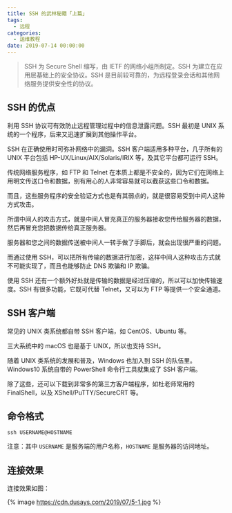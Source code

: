 ```yaml
---
title: SSH 的武林秘籍「上篇」
tags:
  - 远程
categories:
  - 运维教程
date: 2019-07-14 00:00:00
---
```


> SSH 为 Secure Shell 缩写，由 IETF 的网络小组所制定。SSH 为建立在应用层基础上的安全协议。SSH 是目前较可靠的，为远程登录会话和其他网络服务提供安全性的协议。

<!-- more -->

## SSH 的优点

利用 SSH 协议可有效防止远程管理过程中的信息泄露问题。SSH 最初是 UNIX 系统的一个程序，后来又迅速扩展到其他操作平台。

SSH 在正确使用时可弥补网络中的漏洞。SSH 客户端适用多种平台，几乎所有的 UNIX 平台包括 HP-UX/Linux/AIX/Solaris/IRIX 等，及其它平台都可运行 SSH。

传统网络服务程序，如 FTP 和 Telnet 在本质上都是不安全的，因为它们在网络上用明文传送口令和数据，别有用心的人非常容易就可以截获这些口令和数据。

而且，这些服务程序的安全验证方式也是有其弱点的，就是很容易受到中间人这种方式攻击。

所谓中间人的攻击方式，就是中间人冒充真正的服务器接收您传给服务器的数据，然后再冒充您把数据传给真正服务器。

服务器和您之间的数据传送被中间人一转手做了手脚后，就会出现很严重的问题。

而通过使用 SSH，可以把所有传输的数据进行加密，这样中间人这种攻击方式就不可能实现了，而且也能够防止 DNS 欺骗和 IP 欺骗。

使用 SSH 还有一个额外好处就是传输的数据是经过压缩的，所以可以加快传输速度。SSH 有很多功能，它既可代替 Telnet，又可以为 FTP 等提供一个安全通道。

## SSH 客户端

常见的 UNIX 类系统都自带 SSH 客户端，如 CentOS、Ubuntu 等。

三大系统中的 macOS 也是基于 UNIX，所以也支持 SSH。

随着 UNIX 类系统的发展和普及，Windows 也加入到 SSH 的队伍里。Windows10 系统自带的 PowerShell 命令行工具就集成了 SSH 客户端。

除了这些，还可以下载到非常多的第三方客户端程序，如杜老师常用的 FinalShell，以及 XShell/PuTTY/SecureCRT 等。

## 命令格式

```
ssh USERNAME@HOSTNAME
```

注意：其中 `USERNAME` 是服务端的用户名称，`HOSTNAME` 是服务器的访问地址。

## 连接效果

连接效果如图：

{% image https://cdn.dusays.com/2019/07/5-1.jpg %}